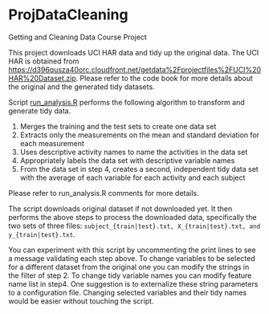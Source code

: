 # ProjDataCleaning
Getting and Cleaning Data Course Project

This project downloads UCI HAR data and tidy up the original data.  The UCI HAR is obtained from https://d396qusza40orc.cloudfront.net/getdata%2Fprojectfiles%2FUCI%20HAR%20Dataset.zip.
Please refer to the code book for more details about the original and the generated tidy datasets.

Script [run_analysis.R](run_analysis.R) performs the following algorithm to transform and generate tidy data.

1. Merges the training and the test sets to create one data set
2. Extracts only the measurements on the mean and standard deviation for each measurement
3. Uses descriptive activity names to name the activities in the data set
4. Appropriately labels the data set with descriptive variable names
5. From the data set in step 4, creates a second, independent tidy data set with the average of each variable for each activity and each subject

Please refer to run_analysis.R comments for more details.

The script downloads original dataset if not downloaded yet.  It then performs the above steps to process the downloaded data, specifically the two sets of three files: `subject_{train|test}.txt, X_{train|test}.txt, and y_{train|test}.txt`.

You can experiment with this script by uncommenting the print lines to see a message validating each step above.  To change variables to be selected for a different dataset from the original one you can modify the strings in the filter of step 2.  To change tidy variable names you can modify feature name list in step4.  One suggestion is to externalize these string parameters to a configuration file.  Changing selected variables and their tidy names would be easier without touching the script.


